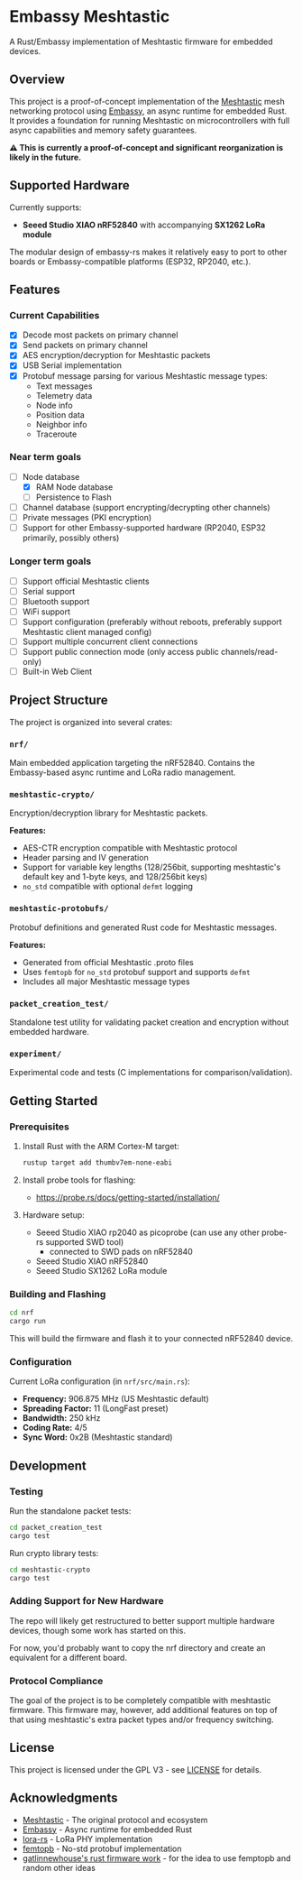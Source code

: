 # Embassy Meshtastic

A Rust/Embassy implementation of Meshtastic firmware for embedded devices.

## Overview

This project is a proof-of-concept implementation of the [Meshtastic](https://meshtastic.org/) mesh networking protocol using [Embassy](https://embassy.dev/), an async runtime for embedded Rust. It provides a foundation for running Meshtastic on microcontrollers with full async capabilities and memory safety guarantees.

**⚠️ This is currently a proof-of-concept and significant reorganization is likely in the future.**

## Supported Hardware

Currently supports:
- **Seeed Studio XIAO nRF52840** with accompanying **SX1262 LoRa module**

The modular design of embassy-rs makes it relatively easy to port to other boards or Embassy-compatible platforms (ESP32, RP2040, etc.).

## Features

### Current Capabilities
- [x] Decode most packets on primary channel
- [x] Send packets on primary channel
- [x] AES encryption/decryption for Meshtastic packets
- [x] USB Serial implementation
- [x] Protobuf message parsing for various Meshtastic message types:
  - Text messages
  - Telemetry data
  - Node info
  - Position data
  - Neighbor info
  - Traceroute

### Near term goals
- [ ] Node database
  - [x] RAM Node database 
  - [ ] Persistence to Flash
- [ ] Channel database (support encrypting/decrypting other channels)
- [ ] Private messages (PKI encryption)
- [ ] Support for other Embassy-supported hardware (RP2040, ESP32 primarily, possibly others)

### Longer term goals
- [ ] Support official Meshtastic clients
- [ ] Serial support
- [ ] Bluetooth support
- [ ] WiFi support
- [ ] Support configuration (preferably without reboots, preferably support Meshtastic client managed config)
- [ ] Support multiple concurrent client connections
- [ ] Support public connection mode (only access public channels/read-only)
- [ ] Built-in Web Client

## Project Structure

The project is organized into several crates:

### `nrf/`
Main embedded application targeting the nRF52840. Contains the Embassy-based async runtime and LoRa radio management.

### `meshtastic-crypto/`
Encryption/decryption library for Meshtastic packets.

**Features:**
- AES-CTR encryption compatible with Meshtastic protocol
- Header parsing and IV generation
- Support for variable key lengths (128/256bit, supporting meshtastic's default key and 1-byte keys, and 128/256bit keys)
- `no_std` compatible with optional `defmt` logging

### `meshtastic-protobufs/`
Protobuf definitions and generated Rust code for Meshtastic messages.

**Features:**
- Generated from official Meshtastic .proto files
- Uses `femtopb` for `no_std` protobuf support and supports `defmt`
- Includes all major Meshtastic message types

### `packet_creation_test/`
Standalone test utility for validating packet creation and encryption without embedded hardware.

### `experiment/`
Experimental code and tests (C implementations for comparison/validation).

## Getting Started

### Prerequisites

1. Install Rust with the ARM Cortex-M target:
   ```bash
   rustup target add thumbv7em-none-eabi
   ```

2. Install probe tools for flashing:
   - https://probe.rs/docs/getting-started/installation/

3. Hardware setup:
   - Seeed Studio XIAO rp2040 as picoprobe (can use any other probe-rs supported SWD tool)
      - connected to SWD pads on nRF52840
   - Seeed Studio XIAO nRF52840
   - Seeed Studio SX1262 LoRa module

### Building and Flashing

```bash
cd nrf
cargo run
```

This will build the firmware and flash it to your connected nRF52840 device.

### Configuration

Current LoRa configuration (in `nrf/src/main.rs`):
- **Frequency:** 906.875 MHz (US Meshtastic default)
- **Spreading Factor:** 11 (LongFast preset)
- **Bandwidth:** 250 kHz
- **Coding Rate:** 4/5
- **Sync Word:** 0x2B (Meshtastic standard)

## Development

### Testing

Run the standalone packet tests:
```bash
cd packet_creation_test
cargo test
```

Run crypto library tests:
```bash
cd meshtastic-crypto
cargo test
```

### Adding Support for New Hardware

The repo will likely get restructured to better support multiple hardware devices, though some work has started on this.

For now, you'd probably want to copy the nrf directory and create an equivalent for a different board.

### Protocol Compliance

The goal of the project is to be completely compatible with meshtastic firmware.  This firmware may, however, add additional features on top of that using meshtastic's extra packet types and/or frequency switching.

## License

This project is licensed under the GPL V3 - see [LICENSE](LICENSE) for details.

## Acknowledgments

- [Meshtastic](https://meshtastic.org/) - The original protocol and ecosystem
- [Embassy](https://embassy.dev/) - Async runtime for embedded Rust
- [lora-rs](https://github.com/lora-rs/lora-rs) - LoRa PHY implementation
- [femtopb](https://github.com/cberner/femtopb) - No-std protobuf implementation
- [gatlinnewhouse's rust firmware work](https://github.com/gatlinnewhouse/meshtastic-rust-firmware) - for the idea to use femptopb and random other ideas
